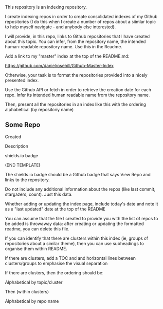 This repository is an indexing repository.

I create indexing repos in order to create consolidated indexes of my Github repositories (I do this when I create a number of repos about a siimlar topic to help myself navigate - and anybody else interested).

I will provide, in this repo, links to Github repositories that I have created about this topic. You can infer, from the repository name, the intended human-readable repository name. Use this in the Readme. 

Add a link to my "master" index at the top of the README.md:

https://github.com/danielrosehill/Github-Master-Index

Otherwise, your task is to format the repositories provided into a nicely presented index. 

Use the Github API or fetch in order to retrieve the creation date for each repo. Infer its intended human readable name from the repository name.

Then, present all the repositories in an index like this with the ordering alphabetical (by repositoriy name)

## Some Repo

Created 

Description

shields.io badge


(END TEMPLATE)

The shields.io badge should be a Github badge that says View Repo and links to the repository.

Do not include any additional information about the repos (like last commit, stargazers, count). Just this data. 

Whether adding or updating the index page, include today's date and note it as a "last updated" date at the top of the README

You can assume that the file I created to provide you with the list of repos to be added is throwaway data: after creating or updating the formatted readme, you can delete this file.

If you can identify that  there are clusters within this index (ie, groups of repositories about a similar theme), then you can use subheadings to organise them within README. 

If there are clusters, add a TOC and and horizontal lines between clusters/groups to emphasise the visual separation

If there are clusters, then the ordering should be:

Alphabetical by topic/cluster

Then (within clusters)

Alphabetical by repo name